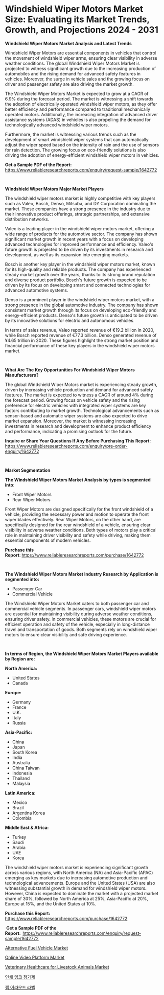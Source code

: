 <p><h1>Windshield Wiper Motors Market Size: Evaluating its Market Trends, Growth, and Projections 2024 - 2031</h1></p><p><strong>Windshield Wiper Motors Market Analysis and Latest Trends</strong></p>
<p><p>Windshield Wiper Motors are essential components in vehicles that control the movement of windshield wiper arms, ensuring clear visibility in adverse weather conditions. The global Windshield Wiper Motors Market is projected to witness significant growth due to the increasing production of automobiles and the rising demand for advanced safety features in vehicles. Moreover, the surge in vehicle sales and the growing focus on driver and passenger safety are also driving the market growth.</p><p>The Windshield Wiper Motors Market is expected to grow at a CAGR of 6.9% during the forecast period. The market is witnessing a shift towards the adoption of electrically operated windshield wiper motors, as they offer better efficiency and performance compared to traditional mechanically operated motors. Additionally, the increasing integration of advanced driver assistance systems (ADAS) in vehicles is also propelling the demand for technologically advanced windshield wiper motors.</p><p>Furthermore, the market is witnessing various trends such as the development of smart windshield wiper systems that can automatically adjust the wiper speed based on the intensity of rain and the use of sensors for rain detection. The growing focus on eco-friendly solutions is also driving the adoption of energy-efficient windshield wiper motors in vehicles.</p></p>
<p><strong>Get a Sample PDF of the Report:&nbsp;</strong> <a href="https://www.reliableresearchreports.com/enquiry/request-sample/1642772">https://www.reliableresearchreports.com/enquiry/request-sample/1642772</a></p>
<p>&nbsp;</p>
<p><strong>Windshield Wiper Motors Major Market Players</strong></p>
<p><p>The windshield wiper motors market is highly competitive with key players such as Valeo, Bosch, Denso, Mitsuba, and DY Corporation dominating the market. These companies have a strong presence in the industry due to their innovative product offerings, strategic partnerships, and extensive distribution networks. </p><p>Valeo is a leading player in the windshield wiper motors market, offering a wide range of products for the automotive sector. The company has shown significant market growth in recent years with a focus on developing advanced technologies for improved performance and efficiency. Valeo's future growth is projected to be driven by its investments in research and development, as well as its expansion into emerging markets.</p><p>Bosch is another key player in the windshield wiper motors market, known for its high-quality and reliable products. The company has experienced steady market growth over the years, thanks to its strong brand reputation and diverse product portfolio. Bosch's future growth is expected to be driven by its focus on developing smart and connected technologies for advanced automotive systems.</p><p>Denso is a prominent player in the windshield wiper motors market, with a strong presence in the global automotive industry. The company has shown consistent market growth through its focus on developing eco-friendly and energy-efficient products. Denso's future growth is anticipated to be driven by its innovative solutions for electric and autonomous vehicles.</p><p>In terms of sales revenue, Valeo reported revenue of €19.2 billion in 2020, while Bosch reported revenue of €77.3 billion. Denso generated revenue of ¥4.65 trillion in 2020. These figures highlight the strong market position and financial performance of these key players in the windshield wiper motors market.</p></p>
<p>&nbsp;</p>
<p><strong>What Are The Key Opportunities For Windshield Wiper Motors Manufacturers?</strong></p>
<p><p>The global Windshield Wiper Motors market is experiencing steady growth, driven by increasing vehicle production and demand for advanced safety features. The market is expected to witness a CAGR of around 4% during the forecast period. Growing focus on vehicle safety and the rising preference for electric vehicles with integrated wiper systems are key factors contributing to market growth. Technological advancements such as sensor-based and automatic wiper systems are also expected to drive market expansion. Moreover, the market is witnessing increasing investments in research and development to enhance product efficiency and performance, indicating a promising outlook for the future.</p></p>
<p><strong>Inquire or Share Your Questions If Any Before Purchasing This Report:</strong> <a href="https://www.reliableresearchreports.com/enquiry/pre-order-enquiry/1642772">https://www.reliableresearchreports.com/enquiry/pre-order-enquiry/1642772</a></p>
<p>&nbsp;</p>
<p><strong>Market Segmentation</strong></p>
<p><strong>The Windshield Wiper Motors Market Analysis by types is segmented into:</strong></p>
<p><ul><li>Front Wiper Motors</li><li>Rear Wiper Motors</li></ul></p>
<p><p>Front Wiper Motors are designed specifically for the front windshield of a vehicle, providing the necessary power and motion to operate the front wiper blades effectively. Rear Wiper Motors, on the other hand, are specifically designed for the rear windshield of a vehicle, ensuring clear visibility in adverse weather conditions. Both types of motors play a critical role in maintaining driver visibility and safety while driving, making them essential components of modern vehicles.</p></p>
<p><strong>Purchase this Report:&nbsp;</strong><a href="https://www.reliableresearchreports.com/purchase/1642772">https://www.reliableresearchreports.com/purchase/1642772</a></p>
<p>&nbsp;</p>
<p><strong>The Windshield Wiper Motors Market Industry Research by Application is segmented into:</strong></p>
<p><ul><li>Passenger Car</li><li>Commercial Vehicle</li></ul></p>
<p><p>The Windshield Wiper Motors Market caters to both passenger car and commercial vehicle segments. In passenger cars, windshield wiper motors are essential for maintaining visibility during adverse weather conditions, ensuring driver safety. In commercial vehicles, these motors are crucial for efficient operation and safety of the vehicle, especially in long-distance travel and transportation of goods. Both segments rely on windshield wiper motors to ensure clear visibility and safe driving experience.</p></p>
<p>&nbsp;</p>
<p><strong>In terms of Region, the Windshield Wiper Motors Market Players available by Region are:</strong></p>
<p>
    <p> <strong> North America: </strong>
        <ul>
            <li>United States</li>
            <li>Canada</li>
        </ul>
        </p> 
    <p> <strong> Europe: </strong>
        <ul>
            <li>Germany</li>
            <li>France</li>
            <li>U.K.</li>
            <li>Italy</li>
            <li>Russia</li>
        </ul>
        </p> 
    <p> <strong> Asia-Pacific: </strong>
        <ul>
            <li>China</li>
            <li>Japan</li>
            <li>South Korea</li>
            <li>India</li>
            <li>Australia</li>
            <li>China Taiwan</li>
            <li>Indonesia</li>
            <li>Thailand</li>
            <li>Malaysia</li>
        </ul>
        </p> 
    <p> <strong> Latin America: </strong>
        <ul>
            <li>Mexico</li>
            <li>Brazil</li>
            <li>Argentina Korea</li>
            <li>Colombia</li>
        </ul>
        </p> 
    <p> <strong> Middle East & Africa: </strong>
        <ul>
            <li>Turkey</li>
            <li>Saudi</li>
            <li>Arabia</li>
            <li>UAE</li>
            <li>Korea</li>
        </ul>
    </p>
    </p>
<p><p>The windshield wiper motors market is experiencing significant growth across various regions, with North America (NA) and Asia-Pacific (APAC) emerging as key markets due to increasing automotive production and technological advancements. Europe and the United States (USA) are also witnessing substantial growth in demand for windshield wiper motors. However, China is expected to dominate the market with a projected market share of 30%, followed by North America at 25%, Asia-Pacific at 20%, Europe at 15%, and the United States at 10%.</p></p>
<p><strong>Purchase this Report: </strong><a href="https://www.reliableresearchreports.com/purchase/1642772">https://www.reliableresearchreports.com/purchase/1642772</a></p>
<p>&nbsp;<strong>Get a Sample PDF of the Report:&nbsp;&nbsp;</strong><a href="https://www.reliableresearchreports.com/enquiry/request-sample/1642772">https://www.reliableresearchreports.com/enquiry/request-sample/1642772</a></p>
<p><strong></strong></p>
<p><p><a href="https://github.com/josesg55/Market-Research-Report-List-1/blob/main/alternative-fuel-vehicle-market.md">Alternative Fuel Vehicle Market</a></p><p><a href="https://cedar-agate-3da.notion.site/Online-Video-Platform-Market-Research-Report-Forecasted-for-Period-from-2024-2031-by-Market-Type--0235ccfa61734a2fad818870355aca37">Online Video Platform Market</a></p><p><a href="https://view.publitas.com/reportprime-1/veterinary-healthcare-for-livestock-animals-market-size-reflecting-a-forecast-till-2030-market-by-type-by-application-and-by-geography/">Veterinary Healthcare for Livestock Animals Market</a></p><p><a href="https://medium.com/@nicolereedvwb97hdh8byvmyr/%EC%9D%B8%EC%87%84%EC%9A%A9-%EC%9E%89%ED%81%AC-%EC%B2%A8%EA%B0%80%EC%A0%9C-%EC%8B%9C%EC%9E%A5-%EA%B7%9C%EB%AA%A8%EB%8A%94-%EA%B8%80%EB%A1%9C%EB%B2%8C-%EC%82%B0%EC%97%85%EC%97%90%EC%84%9C-%EA%B0%80%EC%9E%A5-%EC%A2%8B%EC%9D%80-%EB%A7%88%EC%BC%80%ED%8C%85-%EC%B1%84%EB%84%90%EC%9D%84-%EB%82%98%ED%83%80%EB%83%85%EB%8B%88%EB%8B%A4-16d0835182a3">인쇄 잉크 첨가제</a></p><p><a href="https://medium.com/@nicolereedvwb97hdh8byvmyr/%EB%9E%98%ED%95%91-%EB%9D%BC%EB%B2%A8-%EC%8B%9C%EC%9E%A5%EC%9D%80-%EC%8B%9C%EC%9E%A5-%EC%A0%90%EC%9C%A0%EC%9C%A8-%EA%B7%9C%EB%AA%A8-%EB%B0%8F-2031%EB%85%84%EA%B9%8C%EC%A7%80-%EC%98%88%EC%83%81%EB%90%9C-%EC%98%88%EC%B8%A1%EC%97%90-%EC%B4%88%EC%A0%90%EC%9D%84-%EB%91%A1%EB%8B%88%EB%8B%A4-ffb3097076c6">랩 어라운드 라벨</a></p></p>